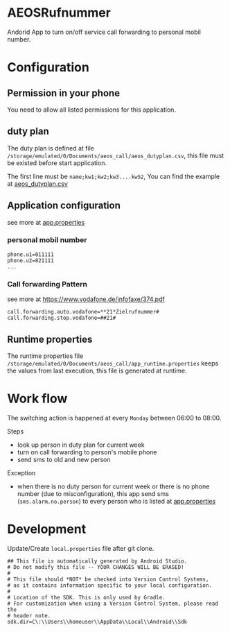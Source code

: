 AEOSRufnummer
=============

Andorid App to turn on/off service call forwarding to personal mobil number. 



# Configuration

## Permission in your phone 
You need to allow all listed permissions for this application.  

## duty plan  
The duty plan is defined at file `/storage/emulated/0/Documents/aeos_call/aeos_dutyplan.csv`, this
file must be existed before start application. 

The first line must be `name;kw1;kw2;kw3....kw52`,  You can find the example 
at [aeos_dutyplan.csv](doc/aeos_dutyplan.csv) 

## Application configuration 
see more at [app.properties](app/src/main/assets/app.properties)

### personal mobil number
```
phone.u1=011111
phone.u2=021111
...
```
### Call forwarding Pattern
see more at https://www.vodafone.de/infofaxe/374.pdf
```
call.forwarding.auto.vodafone=**21*Zielrufnummer#
call.forwarding.stop.vodafone=##21#
```
## Runtime properties

The runtime properties file `/storage/emulated/0/Documents/aeos_call/app_runtime.properties`
keeps the values from last execution, this file is generated at runtime.  


# Work flow
The switching action is happened at every `Monday` between 06:00 to 08:00.

Steps
- look up person in duty plan for current week  
- turn on call forwarding to person's mobile phone 
- send sms to old and new person  

Exception  
- when there is no duty person for current week or there is no phone number (due to misconfiguration), 
  this app send sms (`sms.alarm.no.person`) to every person who is listed 
  at [app.properties](app/src/main/assets/app.properties)




# Development  
Update/Create `local.properties` file after git clone. 

```
## This file is automatically generated by Android Studio.
# Do not modify this file -- YOUR CHANGES WILL BE ERASED!
#
# This file should *NOT* be checked into Version Control Systems,
# as it contains information specific to your local configuration.
#
# Location of the SDK. This is only used by Gradle.
# For customization when using a Version Control System, please read the
# header note.
sdk.dir=C\:\\Users\\homeuser\\AppData\\Local\\Android\\Sdk
```